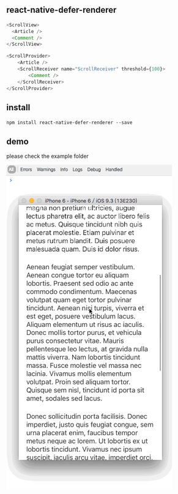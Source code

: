 
## react-native-defer-renderer


```javascript
<ScrollView>
  <Article />
  <Comment />
</ScrollView>
```


```javascript
<ScrollProvider>
	<Article />
	<ScrollReceiver name="ScrollReceiver" threshold={100}>
		<Comment />
	</ScrollReceiver>
</ScrollProvider>
```

## install
`npm install react-native-defer-renderer --save`

## demo
please check the example folder

<img width="433" height="847" src="https://raw.githubusercontent.com/chunghe/react-native-defer-renderer/master/example/example.gif" />
